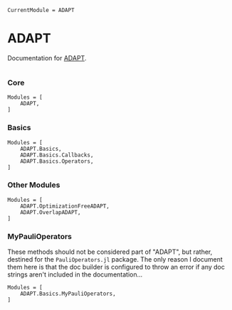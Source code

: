```@meta
CurrentModule = ADAPT
```

# ADAPT

Documentation for [ADAPT](https://github.com/kmsherbertvt/ADAPT.jl).

```@index
```

### Core
```@autodocs
Modules = [
    ADAPT,
]
```

### Basics
```@autodocs
Modules = [
    ADAPT.Basics,
    ADAPT.Basics.Callbacks,
    ADAPT.Basics.Operators,
]
```

### Other Modules
```@autodocs
Modules = [
    ADAPT.OptimizationFreeADAPT,
    ADAPT.OverlapADAPT,
]
```

### MyPauliOperators
These methods should not be considered part of "ADAPT",
    but rather, destined for the `PauliOperators.jl` package.
The only reason I document them here is that
    the doc builder is configured to throw an error
    if any doc strings aren't included in the documentation...
```@autodocs
Modules = [
    ADAPT.Basics.MyPauliOperators,
]
```